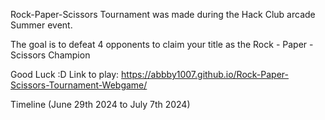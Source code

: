 Rock-Paper-Scissors Tournament was made during the Hack Club arcade Summer event.

The goal is to defeat 4 opponents to claim your title as the Rock - Paper - Scissors Champion

Good Luck :D
Link to play: https://abbby1007.github.io/Rock-Paper-Scissors-Tournament-Webgame/

Timeline (June 29th 2024  to July 7th 2024)
